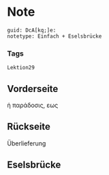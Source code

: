 # Note
```
guid: DcA[kq;]e:
notetype: Einfach + Eselsbrücke
```

### Tags
```
Lektion29
```

## Vorderseite
ἡ παράδοσις, εως

## Rückseite
Überlieferung

## Eselsbrücke

